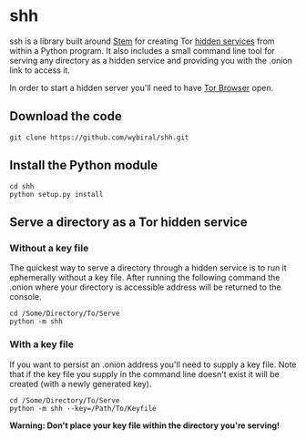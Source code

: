 # shh

ssh is a library built around [Stem](https://stem.torproject.org/) for creating Tor [hidden services](https://www.torproject.org/docs/hidden-services.html.en) from within a Python program. It also includes a small command line tool for serving any directory as a hidden service and providing you with the .onion link to access it.

In order to start a hidden server you'll need to have [Tor Browser](https://www.torproject.org/projects/torbrowser.html.en#downloads) open.

## Download the code

```git clone https://github.com/wybiral/shh.git```

## Install the Python module

```
cd shh
python setup.py install
```

## Serve a directory as a Tor hidden service

### Without a key file
The quickest way to serve a directory through a hidden service is to run it ephemerally without a key file. After running the following command the .onion where your directory is accessible address will be returned to the console.
```
cd /Some/Directory/To/Serve
python -m shh
```

### With a key file
If you want to persist an .onion address you'll need to supply a key file. Note that if the key file you supply in the command line doesn't exist it will be created (with a newly generated key).
```
cd /Some/Directory/To/Serve
python -m shh --key=/Path/To/Keyfile
```
**Warning: Don't place your key file within the directory you're serving!**

